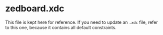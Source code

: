 # zedboard.xdc

This file is kept here for reference. If you need to update an `.xdc` file, refer to this one, because it contains all default constraints.
